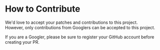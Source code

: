 # How to Contribute

We'd love to accept your patches and contributions to this project. However, 
only contributions from Googlers can be accepted to this project.

If you are a Googler, please be sure to register your GitHub account before 
creating your PR.